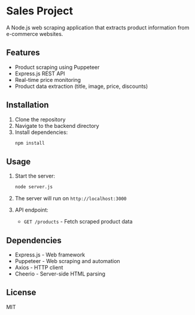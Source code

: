 # Sales Project

A Node.js web scraping application that extracts product information from e-commerce websites.

## Features

- Product scraping using Puppeteer
- Express.js REST API
- Real-time price monitoring
- Product data extraction (title, image, price, discounts)

## Installation

1. Clone the repository
2. Navigate to the backend directory
3. Install dependencies:
   ```bash
   npm install
   ```

## Usage

1. Start the server:
   ```bash
   node server.js
   ```

2. The server will run on `http://localhost:3000`

3. API endpoint:
   - `GET /products` - Fetch scraped product data

## Dependencies

- Express.js - Web framework
- Puppeteer - Web scraping and automation
- Axios - HTTP client
- Cheerio - Server-side HTML parsing

## License

MIT

